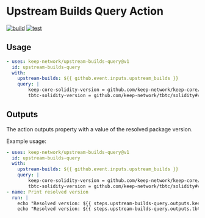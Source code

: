 # Upstream Builds Query Action

[![build](https://github.com/keep-network/upstream-builds-query/actions/workflows/build.yml/badge.svg)](https://github.com/keep-network/upstream-builds-query/actions/workflows/build.yml)
[![test](https://github.com/keep-network/upstream-builds-query/actions/workflows/test.yml/badge.svg)](https://github.com/keep-network/upstream-builds-query/actions/workflows/test.yml)

<!-- TODO: Write documentation -->
## Usage

<!-- prettier-ignore-start -->
```yaml
- uses: keep-network/upstream-builds-query@v1
  id: upstream-builds-query
  with:
    upstream-builds: ${{ github.event.inputs.upstream_builds }}
    query: |
        keep-core-solidity-version = github.com/keep-network/keep-core/solidity#version
        tbtc-solidity-version = github.com/keep-network/tbtc/solidity#version
```
<!-- prettier-ignore-end -->

## Outputs

The action outputs property with a value of the resolved package version.

Example usage:

```yaml
- uses: keep-network/upstream-builds-query@v1
  id: upstream-builds-query
  with:
    upstream-builds: ${{ github.event.inputs.upstream_builds }}
    query: |
        keep-core-solidity-version = github.com/keep-network/keep-core/solidity#version
        tbtc-solidity-version = github.com/keep-network/tbtc/solidity#version
- name: Print resolved version
  run: |
    echo "Resolved version: ${{ steps.upstream-builds-query.outputs.keep-core-solidity-version }}"
    echo "Resolved version: ${{ steps.upstream-builds-query.outputs.tbtc-solidity-version }}"
```
